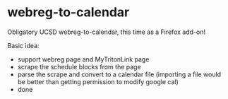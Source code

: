 # webreg-to-calendar
Obligatory UCSD webreg-to-calendar, this time as a Firefox add-on!

Basic idea:
- support webreg page and MyTritonLink page
- scrape the schedule blocks from the page
- parse the scrape and convert to a calendar file (importing a file would be better than getting permission to modify google cal)
- done
